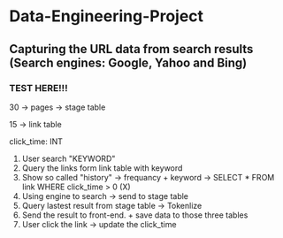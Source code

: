 # Data-Engineering-Project

## Capturing the URL data from search results (Search engines: Google, Yahoo and Bing)


### TEST HERE!!!


30 -> pages -> stage table

15 -> link table


click_time: INT


1) User search "KEYWORD"
2) Query the links form link table with keyword
3) Show so called "history" -> frequancy + keyword -> SELECT * FROM link WHERE click_time > 0 (X)
4) Using engine to search -> send to stage table
5) Query lastest result from stage table -> Tokenlize
6) Send the result to front-end. + save data to those three tables
7) User click the link -> update the click_time